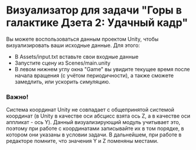 # Визуализатор для задачи "Горы в галактике Дзета 2: Удачный кадр"
Вы можете воспользоваться данным проектом Unity, чтобы визуализировать ваши исходные данные. Для этого:
  - В Assets/input.txt вставьте свои входные данные
  - Запустите сцену из Scenes/main.unity
  - В левом нижнем углу окна "Game" вы увидите текущее время после начала вращения (с учётом периодичности), а также сможете замедлить, или ускорить симуляцию.

### Важно!
Система координат Unity не совпадает с общепринятой системой координат (в Unity в качестве оси абсцисс взята ось Z, а в качестве оси аппликат - ось Y). Данный визуализирующий модуль учитывает это, поэтому при работе с координатами записывайте их в том порядке, в котором они указаны в условии задачи. В дальнейшем, при работе в редакторе помните, что значения Y и Z поменяны местами.
